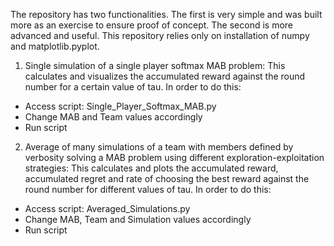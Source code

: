 The repository has two functionalities. The first is very simple and was built more as
an exercise to ensure proof of concept. The second is more advanced and useful. This 
repository relies only on installation of numpy and matplotlib.pyplot.

1. Single simulation of a single player softmax MAB problem:
  This calculates and visualizes the accumulated reward against the round number 
  for a certain value of tau. In order to do this:
  - Access script: Single_Player_Softmax_MAB.py
  - Change MAB and Team values accordingly
  - Run script
  
2. Average of many simulations of a team with members defined by verbosity solving
  a MAB problem using different exploration-exploitation strategies: 
  This calculates and plots the accumulated reward, accumulated regret and rate of 
  choosing the best reward against the round number for different values of tau.
  In order to do this:
  - Access script: Averaged_Simulations.py
  - Change MAB, Team and Simulation values accordingly
  - Run script

